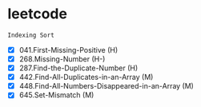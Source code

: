 # leetcode

`Indexing Sort`

- [x] 041.First-Missing-Positive (H)
- [x] 268.Missing-Number (H-)
- [x] 287.Find-the-Duplicate-Number (H)
- [x] 442.Find-All-Duplicates-in-an-Array (M)
- [x] 448.Find-All-Numbers-Disappeared-in-an-Array (M)
- [x] 645.Set-Mismatch (M)